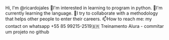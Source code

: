  Hi, I'm @ricardojales
👀I'm interested in learning to program in python.
🌱I'm currently learning the language.
💞️I try to collaborate with a methodology that helps other people to enter their careers.
📫How to reach me: my contact on whatsapp +55 85 99215-2519🇧🇷
Treinamento Alura - commitar um projeto no github
<!---
ricardojales/ricardojales is a ✨ special ✨ repository because its `README.md` (this file) appears on your GitHub profile.
You can click the Preview link to take a look at your changes.
--->
